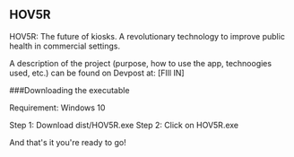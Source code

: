 ## HOV5R

HOV5R: The future of kiosks. A revolutionary technology to improve public health in commercial settings.

A description of the project (purpose, how to use the app, technoogies used, etc.) can be found on Devpost at: [FIll IN]

###Downloading the executable

Requirement: Windows 10

Step 1: Download dist/HOV5R.exe
Step 2: Click on HOV5R.exe

And that's it you're ready to go!
